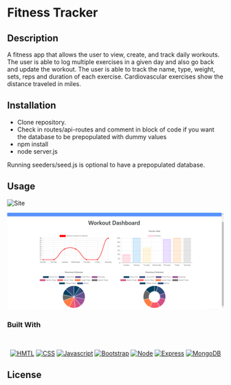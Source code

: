 # Fitness Tracker



## Description
A fitness app that allows the user to view, create, and track daily workouts. The user is able to log multiple exercises in a given day and also go back and update the workout. The user is able to track the name, type, weight, sets, reps and duration of each exercise. Cardiovascular exercises show the distance traveled in miles.


## Installation

* Clone repository. 
* Check in routes/api-routes and comment in block of code if you want the database to be prepopulated with dummy values
* npm install
*  node server.js

Running seeders/seed.js is optional to have a prepopulated database.



## Usage

![Site](public/assets/live.gif)




![Site](public/assets/dash.png)




### Built With

</br>
<p align="center">
    <a href="https://developer.mozilla.org/en-US/docs/Web/HTML"><img src="https://img.shields.io/badge/-HTML-orange?style=for-the-badge"  alt="HMTL" /></a>
    <a href="https://developer.mozilla.org/en-US/docs/Web/CSS"><img src="https://img.shields.io/badge/-CSS-blue?style=for-the-badge" alt="CSS" /></a>
    <a href="https://www.javascript.com/"><img src="https://img.shields.io/badge/-Javascript-yellow?style=for-the-badge" alt="Javascript" /></a>
    <a href="https://getbootstrap.com/"><img src="https://img.shields.io/badge/-Bootstrap-blueviolet?style=for-the-badge" alt="Bootstrap" /></a>
    <a href="https://nodejs.org/en/"><img src="https://img.shields.io/badge/-Node-orange?style=for-the-badge" alt="Node" /></a>
    <a href="https://www.npmjs.com/package/express"><img src="https://img.shields.io/badge/-Express-blue?style=for-the-badge" alt="Express" /></a>
    <a href="https://www.mongodb.com/"><img src="https://img.shields.io/badge/-MongoDB-blue?style=for-the-badge" alt="MongoDB" /></a>
</p>

## License


